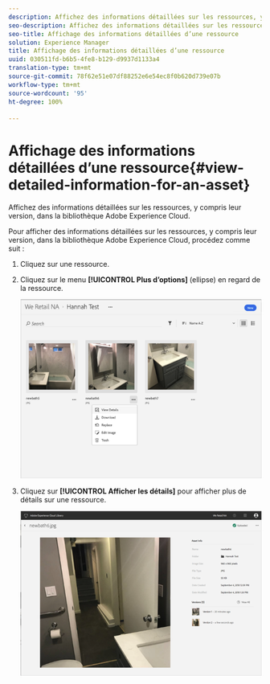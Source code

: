 ```yaml
---
description: Affichez des informations détaillées sur les ressources, y compris leur version, dans la bibliothèque Adobe Experience Cloud.
seo-description: Affichez des informations détaillées sur les ressources, y compris leur version, dans la bibliothèque Adobe Experience Cloud.
seo-title: Affichage des informations détaillées d’une ressource
solution: Experience Manager
title: Affichage des informations détaillées d’une ressource
uuid: 030511fd-b6b5-4fe8-b129-d9937d1133a4
translation-type: tm+mt
source-git-commit: 78f62e51e07df88252e6e54ec8f0b620d739e07b
workflow-type: tm+mt
source-wordcount: '95'
ht-degree: 100%

---
```



# Affichage des informations détaillées d’une ressource{#view-detailed-information-for-an-asset}

Affichez des informations détaillées sur les ressources, y compris leur version, dans la bibliothèque Adobe Experience Cloud.

Pour afficher des informations détaillées sur les ressources, y compris leur version, dans la bibliothèque Adobe Experience Cloud, procédez comme suit :

1. Cliquez sur une ressource.
1. Cliquez sur le menu **[!UICONTROL Plus d’options]** (ellipse) en regard de la ressource.

   ![](assets/library_asset_options.png)

1. Cliquez sur **[!UICONTROL Afficher les détails]** pour afficher plus de détails sur une ressource.

   ![](assets/library_details_versions.png)

